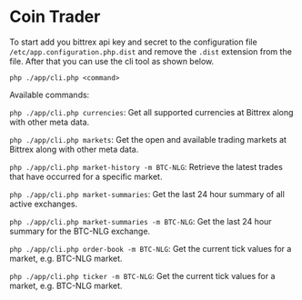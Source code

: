 # Coin Trader

To start add you bittrex api key and secret to the configuration file `/etc/app.configuration.php.dist` and remove the `.dist` extension from the file. After that you can use the cli tool as shown below.

`php ./app/cli.php <command>`

Available commands:
  
  `php ./app/cli.php currencies`: Get all supported currencies at Bittrex along with other meta data.
  
  `php ./app/cli.php markets`: Get the open and available trading markets at Bittrex along with other meta data.
  
  `php ./app/cli.php market-history -m BTC-NLG`: Retrieve the latest trades that have occurred for a specific market.
  
  `php ./app/cli.php market-summaries`: Get the last 24 hour summary of all active exchanges.
  
  `php ./app/cli.php market-summaries -m BTC-NLG`: Get the last 24 hour summary for the BTC-NLG exchange.
  
  `php ./app/cli.php order-book -m BTC-NLG`: Get the current tick values for a market, e.g. BTC-NLG market.
  
  `php ./app/cli.php ticker -m BTC-NLG`: Get the current tick values for a market, e.g. BTC-NLG market.
